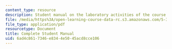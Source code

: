 ```yaml
---
content_type: resource
description: Student manual on the laboratory activities of the course.
file: /media/https%3A/open-learning-course-data-rc.s3.amazonaws.com/5-36-biochemistry-laboratory-spring-2009/6ad4c8617346e8344e5045acd8cce106_compltelbmanual.pdf
file_type: application/pdf
resourcetype: Document
title: Complete Student Manual
uid: 6ad4c861-7346-e834-4e50-45acd8cce106
---
```

